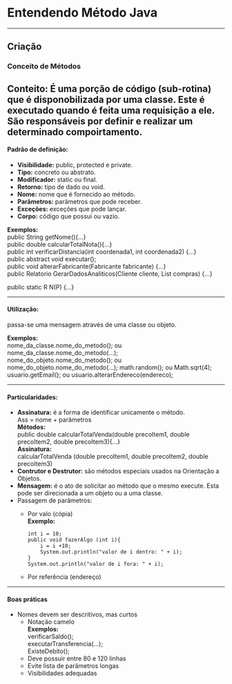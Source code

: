 # Entendendo Método Java

---
## Criação
### Conceito de Métodos

**Conteito:**
É uma porção de código (sub-rotina) que é disponobilizada por uma classe. Este é executado quando é feita uma requisição a ele. São responsáveis por definir e realizar um determinado compoirtamento.
---

#### Padrão de definição:

* **Visibilidade:** public, protected e private.
* **Tipo:** concreto ou abstrato.
* **Modificador:** static ou final.
* **Retorno:** tipo de dado ou void.
* **Nome:** nome que é fornecido ao método.
* **Parâmetros:** parâmetros que pode receber.
* **Exceções:** exceções que pode lançar.
* **Corpo:** código que possui ou vazio.

**Exemplos:**<br>
public String getNome(){...}<br>
public double calcularTotalNota(){...}<br>
public int verificarDistancia(int coordenada1, int coordenada2) {...}<br>
public abstract void executar();<br>
public void alterarFabricante(Fabricante fabricante) {...}<br>
public Relatorio GerarDadosAnaliticos(Cliente cliente, List<Compra> compras) {...}<br>

public static R N(P) {...}

---

#### Utilização:
passa-se uma mensagem através de uma classe ou objeto.

**Exemplos:**<br>
nome_da_classe.nome_do_metodo(); ou nome_da_classe.nome_do_metodo(...);
nome_do_objeto.nome_do_metodo(); ou nome_do_objeto.nome_do_metodo(...);
math.random(); ou Math.sqrt(4);
usuario.getEmail(); ou usuario.alterarEndereco(endereco); 

---

#### Particularidades:

* **Assinatura:** é a forma de identificar unicamente o método.<br>
    Ass = nome + parâmetros<br>
**Métodos:**<br>
    public double calcularTotalVenda(double precoItem1, double precoItem2, double precoItem3){...}<br>
**Assinatura:**<br>
calcularTotalVenda (double precoItem1, double precoItem2, double precoItem3)
* **Contrutor e Destrutor:** são métodos especiais usados na Orientação a Objetos.
* **Mensagem:** é o ato de solicitar ao método que o mesmo execute. Esta pode ser direcionada a um objeto ou a uma classe.
* Passagem de parâmetros:
  * Por valo (cópia)<br>
  **Exemplo:**<br>
  
        int i = 10;
        public void fazerAlgo (int i){  
            i = i +10;
            System.out.println("valor de i dentro: " + i);
        }
        System.out.println("valor de i fora: " + i);
  * Por referência (endereço)

---
#### Boas práticas
* Nomes devem ser descritivos, mas curtos
  * Notação camelo<br>
  **Exemplos:**<br>
verificarSaldo();<br>
executarTransferencia(...);<br>
ExisteDebito();
  * Deve possuir entre 80 e 120 linhas
  * Evite lista de parâmetros longas
  * Visibilidades adequadas